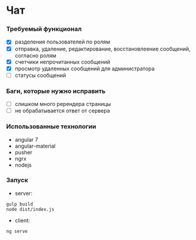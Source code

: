 # Чат

### Требуемый функционал
- [x] разделения пользователей по ролям
- [x] отправка, удаление, редактирование, восстановлеение сообщений, согласно ролям
- [x] счетчики непрочитанных сообщений
- [x] просмотр удаленных сообщений для администратора
- [ ] статусы сообщений

### Баги, которые нужно исправить
- [ ] слишком много ререндера страницы
- [ ] не обрабатывается ответ от сервера

### Использованные технологии
- angular 7
- angular-material
- pusher
- ngrx
- nodejs

### Запуск
- server:
```cd server
gulp build
node dist/index.js
```

- client:
```cd client
ng serve
```
